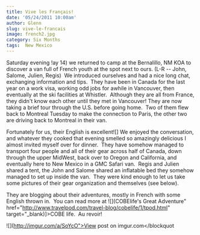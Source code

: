 ```yaml
---
title: Vive les Français!
date: '05/24/2011 10:00am'
author: Glenn
slug: vive-le-francais
image: french2.jpg
category: Six Months
tags:  New Mexico
---
```

Saturday evening !ay 14) we returned to camp at the Bernalillo, NM KOA to discover a van full of French youth at the spot next to ours. (L-R -- John, Salome, Julien, Regis)  We introduced ourselves and had a nice long chat, exchanging information and tips.  They have been in Canada for the last year on a work visa, working odd jobs for awhile in Vancouver, then eventually at the ski facilities at Whistler.  Although they are all from France, they didn't know each other until they met in Vancouver! They are now taking a brief tour through the U.S. before going home.  Two of them flew back to Montreal Tuesday to make the connection to Paris, the other two are driving back to Montreal in their van.

Fortunately for us, their English is excellent![] We enjoyed the conversation, and whatever they cooked that evening smelled so amazingly delicious I almost invited myself over for dinner.  They have somehow managed to transport four people and all of their gear across half of Canada, down through the upper MidWest, back over to Oregon and California, and eventually here to New Mexico in a GMC Safari van.  Regis and Julien shared a tent, the John and Salome shared an inflatable bed they somehow managed to set up inside the van.  They were kind enough to let us take some pictures of their gear organization and themselves (see below).

They are blogging about their adventures, mostly in French with some English thrown in.  You can read more at ![](COBElife's Great Adventure" href="http://www.travelpod.com/travel-blog/cobelife/1/tpod.html" target="_blank)]>COBE life.  Au revoir!

![](http://imgur.com/a/SoYcO">View post on imgur.com</blockquot<script async src="//s.imgur.com/min/embed.js" charset="utf-8"></script>